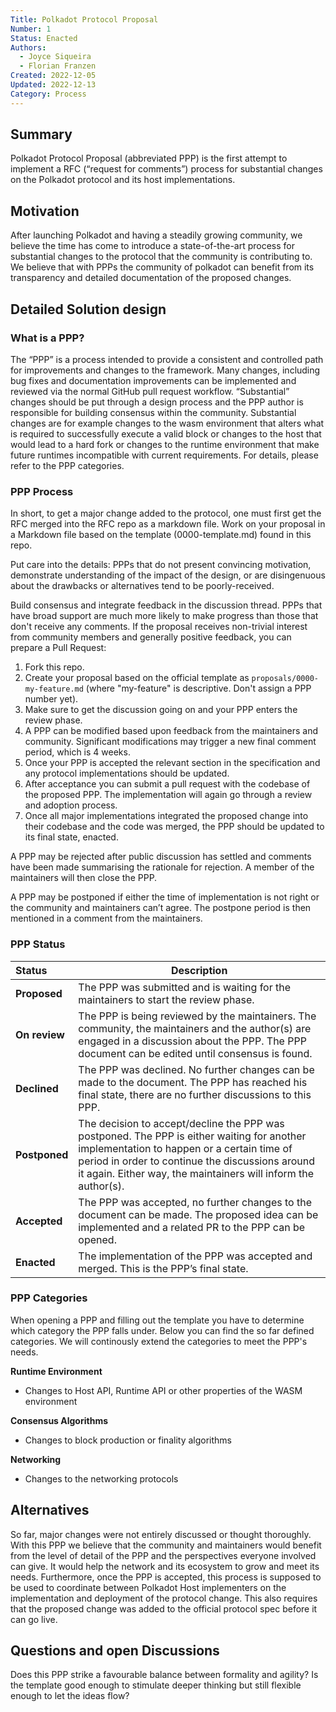 ```yaml
---
Title: Polkadot Protocol Proposal
Number: 1
Status: Enacted
Authors:
  - Joyce Siqueira
  - Florian Franzen
Created: 2022-12-05
Updated: 2022-12-13
Category: Process
---
```


## Summary
Polkadot Protocol Proposal (abbreviated PPP) is the first attempt to implement a RFC (“request for comments”) process for substantial changes on the Polkadot protocol and its host implementations.

## Motivation
After launching Polkadot and having a steadily growing community, we believe the time has come to introduce a state-of-the-art process for substantial changes to the protocol that the community is contributing to. We believe that with PPPs the community of polkadot can benefit from its transparency and detailed documentation of the proposed changes.

## Detailed Solution design

### What is a PPP?
The “PPP” is a process intended to provide a consistent and controlled path for improvements and changes to the framework. 
Many changes, including bug fixes and documentation improvements can be implemented and reviewed via the normal GitHub pull request workflow.
“Substantial” changes should be put through a design process and the PPP author is responsible for building consensus within the community.
Substantial changes are for example changes to the wasm environment that alters what is required to successfully execute a valid block or changes to the host that would lead to a hard fork or changes to the runtime environment that make future runtimes incompatible with current requirements. For details, please refer to the PPP categories.

### PPP Process

In short, to get a major change added to the protocol, one must first get the RFC merged into the RFC repo as a markdown file. Work on your proposal in a Markdown file based on the template (0000-template.md) found in this repo.

Put care into the details: PPPs that do not present convincing motivation, demonstrate understanding of the impact of the design, or are disingenuous about the drawbacks or alternatives tend to be poorly-received.

Build consensus and integrate feedback in the discussion thread. PPPs that have broad support are much more likely to make progress than those that don't receive any comments.
If the proposal receives non-trivial interest from community members and generally positive feedback, you can prepare a Pull Request:
1. Fork this repo.
2. Create your proposal based on the official template as `proposals/0000-my-feature.md` (where "my-feature" is descriptive. Don't assign a PPP number yet).
3. Make sure to get the discussion going on and your PPP enters the review phase.
4. A PPP can be modified based upon feedback from the maintainers and community. Significant modifications may trigger a new final comment period, which is 4 weeks.
5. Once your PPP is accepted  the relevant section in the specification and any protocol implementations should be updated.
6. After acceptance you can submit a pull request with the codebase of the proposed PPP. The implementation will again go through a review and adoption process.
7. Once all major implementations integrated the proposed change into their codebase and the code was merged, the PPP should be updated to its final state, enacted.

A PPP may be rejected after public discussion has settled and comments have been made summarising the rationale for rejection. A member of the maintainers will then close the PPP.

A PPP may be postponed if either the time of implementation is not right or the community and maintainers can’t agree. The postpone period is then mentioned in a comment from the maintainers.

### PPP Status

| Status        | Description                                                                                                                                                                                                                                                   |
|:------------- | ------------------------------------------------------------------------------------------------------------------------------------------------------------------------------------------------------------------------------------------------------------- |
| **Proposed**  | The PPP was submitted and is waiting for the maintainers to start the review phase.                                                                                                                                                                           |
| **On review** | The PPP is being reviewed by the maintainers. The community, the maintainers and the author(s) are engaged in a discussion about the PPP. The PPP document can be edited until consensus is found.                                                            |
| **Declined**  | The PPP was declined. No further changes can be made to the document. The PPP has reached his final state, there are no further discussions to this PPP.                                                                                                      |
| **Postponed** | The decision to accept/decline the PPP was postponed. The PPP is either waiting for another implementation to happen or a certain time of period in order to continue the discussions around it again. Either way, the maintainers will inform the author(s). |
| **Accepted**  | The PPP was accepted, no further changes to the document can be made. The proposed idea can be implemented and a related PR to the PPP can be opened.                                                                                                         |
| **Enacted**   | The implementation of the PPP was accepted and merged. This is the PPP’s final state.                                                                                                                                                                         |


### PPP Categories
When opening a PPP and filling out the template you have to determine which category the PPP falls under. Below you can find the so far defined categories. We will continously extend the categories to meet the PPP's needs.

**Runtime Environment**
* Changes to Host API, Runtime API or other properties of the WASM environment

**Consensus Algorithms**
* Changes to block production or finality algorithms

**Networking**
* Changes to the networking protocols


## Alternatives
So far, major changes were not entirely discussed or thought thoroughly. With this PPP we believe that the community and maintainers would benefit from the level of detail of the PPP and the perspectives everyone involved can give. It would help the network and its ecosystem to grow and meet its needs.
Furthermore, once the PPP is accepted, this process is supposed to be used to coordinate between Polkadot Host implementers on the implementation and deployment of the protocol change. This also requires that the proposed change was added to the official protocol spec before it can go live.

## Questions and open Discussions
Does this PPP strike a favourable balance between formality and agility?
Is the template good enough to stimulate deeper thinking but still flexible enough to let the ideas flow? 
